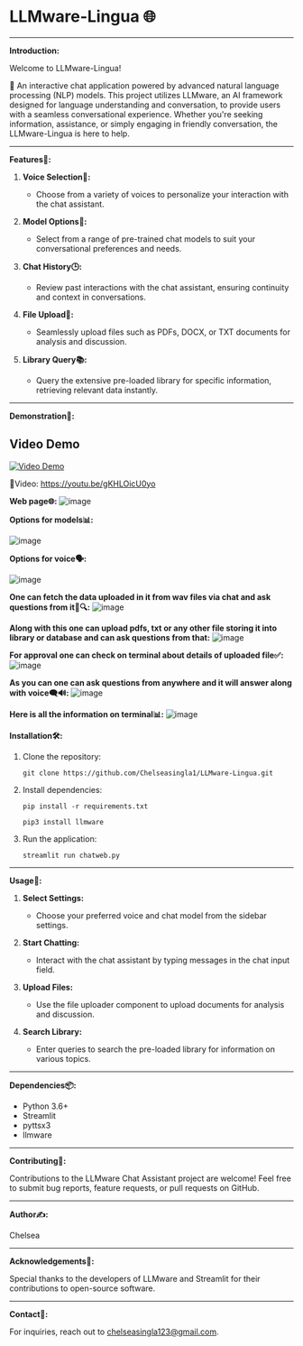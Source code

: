 # LLMware-Lingua 🌐

---

**Introduction:**

Welcome to LLMware-Lingua!

🚀 An interactive chat application powered by advanced natural language processing (NLP) models. This project utilizes LLMware, an AI framework designed for language understanding and conversation, to provide users with a seamless conversational experience. Whether you're seeking information, assistance, or simply engaging in friendly conversation, the LLMware-Lingua is here to help.

---

**Features🎉:**

1. **Voice Selection🎤:**
   - Choose from a variety of voices to personalize your interaction with the chat assistant.

2. **Model Options🤖:**
   - Select from a range of pre-trained chat models to suit your conversational preferences and needs.

3. **Chat History🕒:**
   - Review past interactions with the chat assistant, ensuring continuity and context in conversations.

4. **File Upload📁:**
   - Seamlessly upload files such as PDFs, DOCX, or TXT documents for analysis and discussion.

5. **Library Query📚:**
   - Query the extensive pre-loaded library for specific information, retrieving relevant data instantly.

---

**Demonstration🎥:**

## Video Demo

[![Video Demo](https://img.youtube.com/vi/gKHLOicU0yo/0.jpg)](https://www.youtube.com/watch?v=gKHLOicU0yo)


🔗Video:
https://youtu.be/gKHLOicU0yo


**Web page🌐:**
![image](https://github.com/Chelseasingla1/LLMware-Lingua/assets/129886894/4c023a35-e722-4427-b9ae-c96375bd75bc)

**Options for models📊:**

![image](https://github.com/Chelseasingla1/LLMware-Lingua/assets/129886894/83b70039-9738-48e8-aac9-7fae0200f9f7)

**Options for voice🗣️:**

![image](https://github.com/Chelseasingla1/LLMware-Lingua/assets/129886894/996cd1bd-cf6a-43bc-b4fc-69f8b98b68fc)

**One can fetch the data uploaded in it from wav files via chat and ask questions from it📂🔍:**
![image](https://github.com/Chelseasingla1/LLMware-Lingua/assets/129886894/6e3de576-c268-4124-a232-fc8e847cc082)

**Along with this one can upload pdfs, txt or any other file storing it into library or database and can ask questions from that:**
![image](https://github.com/Chelseasingla1/LLMware-Lingua/assets/129886894/d9c66e2c-458a-481b-8ee3-b792cba2f4df)

**For approval one can check on terminal about details of uploaded file✅:**
![image](https://github.com/Chelseasingla1/LLMware-Lingua/assets/129886894/9922c511-b7ea-4f09-bb11-fb644a65fb7d)

**As you can one can ask questions from anywhere and it will answer along with voice🗨️🔊:**
![image](https://github.com/Chelseasingla1/LLMware-Lingua/assets/129886894/4fcab18d-7559-4444-a97e-0ceaa5269ae1)

**Here is all the information on terminal📊:**
![image](https://github.com/Chelseasingla1/LLMware-Lingua/assets/129886894/45793bab-31d6-4cd6-a72c-d5b2e9b9ec66)

**Installation🛠️:**

1. Clone the repository:
   ```
   git clone https://github.com/Chelseasingla1/LLMware-Lingua.git
   ```

2. Install dependencies:
   ```
   pip install -r requirements.txt

   pip3 install llmware 
   ```

3. Run the application:
   ```
   streamlit run chatweb.py
   ```

---

**Usage🌟:**

1. **Select Settings:**
   - Choose your preferred voice and chat model from the sidebar settings.

2. **Start Chatting:**
   - Interact with the chat assistant by typing messages in the chat input field.

3. **Upload Files:**
   - Use the file uploader component to upload documents for analysis and discussion.

4. **Search Library:**
   - Enter queries to search the pre-loaded library for information on various topics.

---

**Dependencies📦:**

- Python 3.6+
- Streamlit
- pyttsx3
- llmware

---

**Contributing🤝:**

Contributions to the LLMware Chat Assistant project are welcome! Feel free to submit bug reports, feature requests, or pull requests on GitHub.


---

**Author✍️:**

Chelsea

---

**Acknowledgements🌟:**

Special thanks to the developers of LLMware and Streamlit for their contributions to open-source software.

---

**Contact📧:**

For inquiries, reach out to chelseasingla123@gmail.com.
